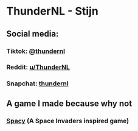 # ThunderNL - Stijn
## Social media:
### Tiktok: [@thundernl](tiktok.com/@thundernl)
### Reddit: [u/ThunderNL](reddit.com/u/thundernl)
### Snapchat: [thundernl](snapchat.com/add/thundernl)
## A game I made because why not
### [Spacy](https://thundernl.github.io/Spacy/) (A Space Invaders inspired game)
